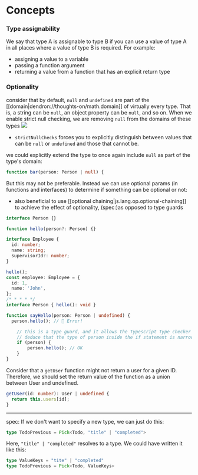 
# Concepts
### Type assignability
We say that type A is assignable to type B if you can use a value of type A in all places where a value of type B is required. For example:
- assigning a value to a variable
- passing a function argument
- returning a value from a function that has an explicit return type

### Optionality
consider that by default, `null` and `undefined` are part of the [[domain|dendron://thoughts-on/math.domain]] of virtually every type. That is, a string can be `null`, an object property can be `null`, and so on. When we enable strict null checking, we are removing `null` from the domains of these types
![](/assets/images/2021-10-21-15-22-40.png)
- `strictNullChecks` forces you to explicitly distinguish between values that can be `null` or `undefined` and those that cannot be.

we could explicitly extend the type to once again include `null` as part of the type's domain:
```ts
function bar(person: Person | null) {
```

But this may not be preferable. Instead we can use optional params (in functions and interfaces) to determine if something can be optional or not:
- also beneficial to use [[optional chaining|js.lang.op.optional-chaining]] to achieve the effect of optionality, (spec:)as opposed to type guards
```ts
interface Person {}

function hello(person?: Person) {}

interface Employee {
  id: number;
  name: string;
  supervisorId?: number;
}

hello();
const employee: Employee = {
  id: 1,
  name: 'John',
};
/* * * * */
interface Person { hello(): void }

function sayHello(person: Person | undefined) {
  person.hello(); // 🔴 Error!

    // this is a type guard, and it allows the Typescript Type checker to 
    // deduce that the type of person inside the if statement is narrowed to just `Person`
    if (person) {
        person.hello(); // OK
    }
}
```

Consider that a `getUser` function might not return a user for a given ID. Therefore, we should set the return value of the function as a union between User and undefined.
```ts
getUser(id: number): User | undefined {
  return this.users[id];
}
```

* * *

spec: If we don't want to specify a new type, we can just do this:
```ts
type TodoPrevious = Pick<Todo, "title" | "completed">
```

Here, `"title" | "completed"` resolves to a type. We could have written it like this:
```ts
type ValueKeys = "tite" | "completed"
type TodoPrevious = Pick<Todo, ValueKeys>
```